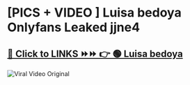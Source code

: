 
 # [PICS + VIDEO ] Luisa bedoya Onlyfans Leaked jjne4

## <h2><a href="https://clipsfans.com/Luisa_bedoya&ref=git">🔗 Click to LINKS ⏩⏩ 👉 🟢 Luisa bedoya </a></h2>

<a href="https://clipsfans.com/Luisa_bedoya&ref=git" rel="nofollow" data-target="animated-image.originalLink"><img src="https://i.ibb.co.com/xMMVF88/686577567.gif" alt="Viral Video Original" style="max-width: 100%; display: inline-block;" data-target="animated-image.originalImage"></a>

